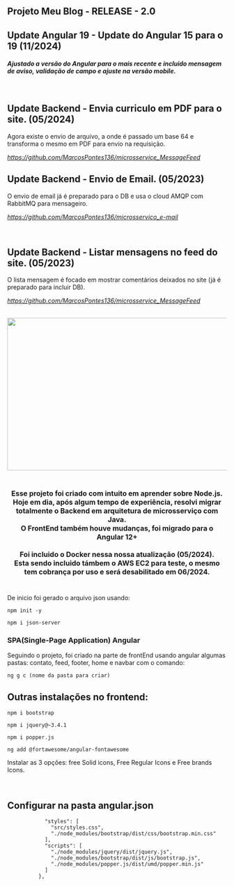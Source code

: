 <h2>
  Projeto Meu Blog - RELEASE - 2.0
</h2>
<h2>
  Update Angular 19 - Update do Angular 15 para o 19 (11/2024) 
</h2>
<h4>
  <i>Ajustado a versão do Angular para o mais recente e incluido mensagem de aviso, validação de campo e ajuste na versão mobile.</i>
</h4>
<br>
<h2>
  Update Backend - Envia curriculo em PDF para o site. (05/2024) 
</h2>
<p>
  Agora existe o envio de arquivo, a onde é passado um base 64 e transforma o mesmo em PDF para envio na requisição.
</p>
<p>
  <u><i>https://github.com/MarcosPontes136/microsservice_MessageFeed</i></u>
</p>
<h2>
  Update Backend - Envio de Email. (05/2023) 
</h2>
<p>
  O envio de email já é preparado para o DB e usa o cloud AMQP com RabbitMQ para mensageiro.
</p>
<p>
  <u><i>https://github.com/MarcosPontes136/microsservico_e-mail</i></u>
</p>
<br>
<h2>
  Update Backend - Listar mensagens no feed do site. (05/2023) 
</h2>
<p>
  O lista mensagem é focado em mostrar comentários deixados no site (já é preparado para incluir DB).
</p>
<p>
  <u><i>https://github.com/MarcosPontes136/microsservice_MessageFeed</i></u>
</p>
<br>
<div align="center">
    <img src="./src/assets/video/apresentacao_site.gif" width=900" height="350">
</div>
<div align="center">
  <h4 style="font-size: 16px; font-weight:bold;">
    <br>
    Esse projeto foi criado com intuito em aprender sobre Node.js.
    <br>
    Hoje em dia, após algum tempo de experiência, resolvi migrar totalmente o Backend em arquitetura de microsserviço com Java.
    <br>
    O FrontEnd também houve mudanças, foi migrado para o Angular 12+
    <br><br>
    Foi incluido o Docker nessa nossa atualização (05/2024). 
    <br>
    Esta sendo incluido támbem o AWS EC2 para teste, o mesmo tem cobrança por uso e será desabilitado em 06/2024.
    <br><br>
  </h4>
</div>
<div>
  De inicio foi gerado o arquivo json usando:
  <br>
</div>

```shell script
npm init -y
```

```shell script
npm i json-server
```

<h3>SPA(Single-Page Application) Angular</h3>
Seguindo o projeto, foi criado na parte de frontEnd usando angular algumas pastas: contato, feed, footer, home e navbar com o comando:

```shell script
ng g c (nome da pasta para criar)
```

<h2>Outras instalações no frontend:</h2>

```shell script
npm i bootstrap
```

```shell script
npm i jquery@~3.4.1
```

```shell script
npm i popper.js
```

```shell script
ng add @fortawesome/angular-fontawesome
```

<p>Instalar as 3 opções: free Solid icons, Free Regular Icons e Free brands Icons.</p><br>

<h2>Configurar na pasta angular.json</h2>

```shell script
            "styles": [
              "src/styles.css",
              "./node_modules/bootstrap/dist/css/bootstrap.min.css"
            ],
            "scripts": [
              "./node_modules/jquery/dist/jquery.js",
              "./node_modules/bootstrap/dist/js/bootstrap.js",
              "./node_modules/popper.js/dist/umd/popper.min.js"
            ]
          },
```
